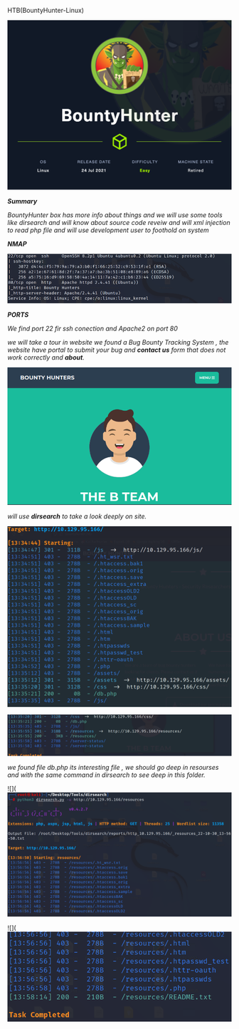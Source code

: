 
HTB(BountyHunter-Linux)

![](/Assets/HTB/BountyHunter/assets/BountyHunter.png)

_**Summary**_ 

_BountyHunter box has more info about things and we will use some tools like dirsearch and will know about source code reveiw and will xml injection to read php file and will use development user to foothold on system_


_**NMAP**_

![](/Assets/HTB/BountyHunter/assets/nmap1.png)

_**PORTS**_

_We find port 22 fir ssh conection and Apache2 on port 80_ 

_we will take a tour in website we found a Bug Bounty Tracking System , the website have portal to submit your bug and **contact us** form that does not work correctly and **about**._

![](/Assets/HTB/BountyHunter/assets/web.png)


_will use **dirsearch** to take a look deeply on site._

![](/Assets/HTB/BountyHunter/assets/dirsearch.png)


![](/Assets/HTB/BountyHunter/assets/dirsearch1.png)

_we found file db.php its interesting file , we should go deep in resourses and with the same command in dirsearch to see deep in this folder._

![](![](/Assets/HTB/BountyHunter/assets/dirsearch2.png)

![](![](/Assets/HTB/BountyHunter/assets/dirsearch3.png)










